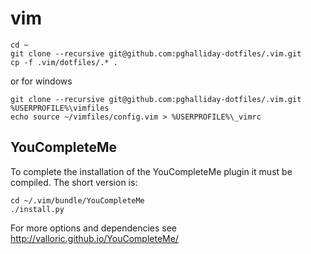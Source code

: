 # vim

```
cd ~
git clone --recursive git@github.com:pghalliday-dotfiles/.vim.git
cp -f .vim/dotfiles/.* .
```

or for windows

```
git clone --recursive git@github.com:pghalliday-dotfiles/.vim.git %USERPROFILE%\vimfiles
echo source ~/vimfiles/config.vim > %USERPROFILE%\_vimrc
```

## YouCompleteMe

To complete the installation of the YouCompleteMe plugin it must be compiled. The short version is:

```
cd ~/.vim/bundle/YouCompleteMe
./install.py
```

For more options and dependencies see http://valloric.github.io/YouCompleteMe/
